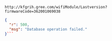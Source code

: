 `http://kfgrih.gree.com/wifiModule/Lastversion?firmwareCode=362001069038`

```json
{
  "r": 500,
  "msg": "Database operation failed."
}```